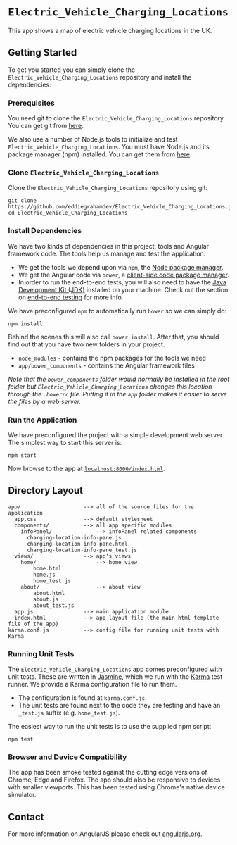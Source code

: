 # `Electric_Vehicle_Charging_Locations`

This app shows a map of electric vehicle charging locations in the UK.


## Getting Started

To get you started you can simply clone the `Electric_Vehicle_Charging_Locations` repository and install the dependencies:

### Prerequisites

You need git to clone the `Electric_Vehicle_Charging_Locations` repository. You can get git from [here][git].

We also use a number of Node.js tools to initialize and test `Electric_Vehicle_Charging_Locations`. You must have Node.js
and its package manager (npm) installed. You can get them from [here][node].

### Clone `Electric_Vehicle_Charging_Locations`

Clone the `Electric_Vehicle_Charging_Locations` repository using git:

```
git clone https://github.com/eddiegrahamdev/Electric_Vehicle_Charging_Locations.git
cd Electric_Vehicle_Charging_Locations
```

### Install Dependencies

We have two kinds of dependencies in this project: tools and Angular framework code. The tools help
us manage and test the application.

* We get the tools we depend upon via `npm`, the [Node package manager][npm].
* We get the Angular code via `bower`, a [client-side code package manager][bower].
* In order to run the end-to-end tests, you will also need to have the
  [Java Development Kit (JDK)][jdk] installed on your machine. Check out the section on
  [end-to-end testing](#e2e-testing) for more info.

We have preconfigured `npm` to automatically run `bower` so we can simply do:

```
npm install
```

Behind the scenes this will also call `bower install`. After that, you should find out that you have
two new folders in your project.

* `node_modules` - contains the npm packages for the tools we need
* `app/bower_components` - contains the Angular framework files

*Note that the `bower_components` folder would normally be installed in the root folder but
`Electric_Vehicle_Charging_Locations` changes this location through the `.bowerrc` file. Putting it in the `app` folder
makes it easier to serve the files by a web server.*

### Run the Application

We have preconfigured the project with a simple development web server. The simplest way to start
this server is:

```
npm start
```

Now browse to the app at [`localhost:8000/index.html`][local-app-url].


## Directory Layout

```
app/                    --> all of the source files for the application
  app.css               --> default stylesheet
  components/           --> all app specific modules
    infoPanel/              --> infoPanel related components
      charging-location-info-pane.js
      charging-location-info-pane.html
      charging-location-info-pane_test.js
  views/                --> app's views
    home/                   --> home view
        home.html
        home.js
        home_test.js
    about/                  --> about view
        about.html
        about.js
        about_test.js
  app.js                --> main application module
  index.html            --> app layout file (the main html template file of the app)
karma.conf.js           --> config file for running unit tests with Karma
```

### Running Unit Tests

The `Electric_Vehicle_Charging_Locations` app comes preconfigured with unit tests. These are written in [Jasmine][jasmine],
which we run with the [Karma][karma] test runner. We provide a Karma configuration file to run them.

* The configuration is found at `karma.conf.js`.
* The unit tests are found next to the code they are testing and have an `_test.js` suffix (e.g.
  `home_test.js`).

The easiest way to run the unit tests is to use the supplied npm script:

```
npm test
```

### Browser and Device Compatibility

The app has been smoke tested against the cutting edge versions of Chrome, Edge and Firefox.
The app should also be responsive to devices with smaller viewports. This has been tested using Chrome's native device simulator.

## Contact

For more information on AngularJS please check out [angularjs.org][angularjs].


[angularjs]: https://angularjs.org/
[bower]: http://bower.io/
[git]: https://git-scm.com/
[http-server]: https://github.com/indexzero/http-server
[jasmine]: https://jasmine.github.io/
[jdk]: https://wikipedia.org/wiki/Java_Development_Kit
[jdk-download]: http://www.oracle.com/technetwork/java/javase/downloads
[karma]: https://karma-runner.github.io/
[local-app-url]: http://localhost:8000/index.html
[node]: https://nodejs.org/
[npm]: https://www.npmjs.org/
[protractor]: http://www.protractortest.org/
[selenium]: http://docs.seleniumhq.org/
[travis]: https://travis-ci.org/
[travis-docs]: https://docs.travis-ci.com/user/getting-started
